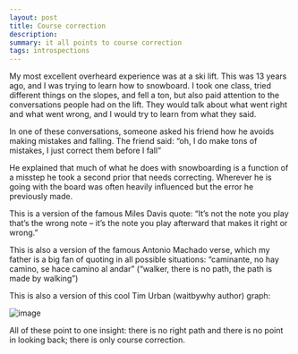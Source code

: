 ```yaml
---
layout: post
title: Course correction
description: 
summary: it all points to course correction
tags: introspections
---
```


My most excellent overheard experience was at a ski lift. This was 13 years ago, and I was trying to learn how to snowboard. I took one class, tried different things on the slopes, and fell a ton, but also paid attention to the conversations people had on the lift. They would talk about what went right and what went wrong, and I would try to learn from what they said.

In one of these conversations, someone asked his friend how he avoids making mistakes and falling. The friend said: “oh, I do make tons of mistakes, I just correct them before I fall”

He explained that much of what he does with snowboarding is a function of a misstep he took a second prior that needs correcting. Wherever he is going with the board was often heavily influenced but the error he previously made.  

This is a version of the famous Miles Davis quote: “It’s not the note you play that’s the wrong note – it’s the note you play afterward that makes it right or wrong.” 

This is also a version of the famous Antonio Machado verse, which my father is a big fan of quoting in all possible situations: “caminante, no hay camino, se hace camino al andar” (“walker, there is no path, the path is made by walking”)


This is also a version of this cool Tim Urban (waitbywhy author) graph:

![image](https://user-images.githubusercontent.com/544985/208748119-8c4bc02a-fe73-4261-a111-34419ecbe52e.png)




All of these point to one insight: there is no right path and there is no point in looking back; there is only course correction.
